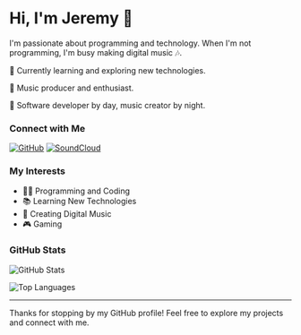 # Hi, I'm Jeremy 👋

I'm passionate about programming and technology. When I'm not programming, I'm busy making digital music 🎶.

🌱 Currently learning and exploring new technologies.

🎵 Music producer and enthusiast.

💼 Software developer by day, music creator by night.


### Connect with Me

[![GitHub](https://img.shields.io/github/followers/jeremystevens?label=Follow&style=social)](https://github.com/jeremystevens)
[![SoundCloud](https://img.shields.io/badge/SoundCloud-Follow-orange)](https://soundcloud.com/jstevens650)

### My Interests

- 👨‍💻 Programming and Coding
- 📚 Learning New Technologies
- 🎵 Creating Digital Music
- 🎮 Gaming

### GitHub Stats

![GitHub Stats](https://github-readme-stats.vercel.app/api?username=jeremystevens&show_icons=true)

![Top Languages](https://github-readme-stats.vercel.app/api/top-langs/?username=jeremystevens&layout=compact)

---

Thanks for stopping by my GitHub profile! Feel free to explore my projects and connect with me.
